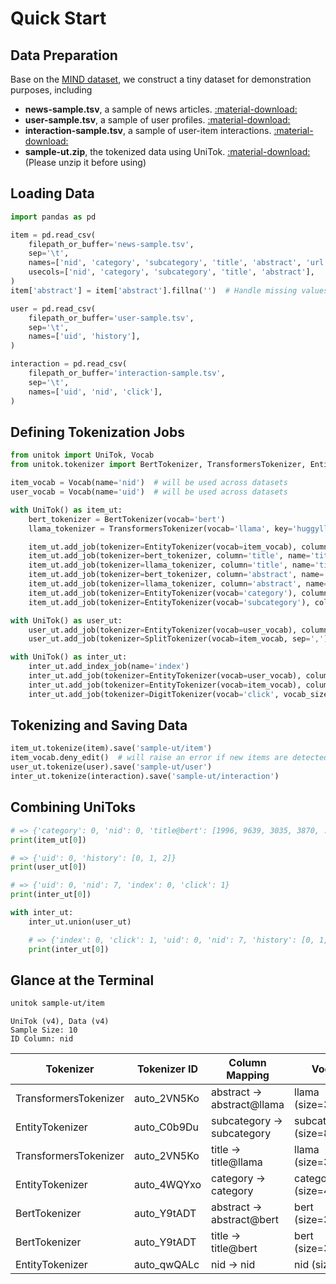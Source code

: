 # Quick Start

## Data Preparation

Base on the [MIND dataset](https://msnews.github.io/), we construct a tiny dataset for demonstration purposes, including

- **news-sample.tsv**, a sample of news articles. [:material-download:](https://s.6-79.cn/QpC2ss/news-sample.tsv)
- **user-sample.tsv**, a sample of user profiles. [:material-download:](https://s.6-79.cn/HXGMNO/user-sample.tsv)
- **interaction-sample.tsv**, a sample of user-item interactions. [:material-download:](https://s.6-79.cn/uZlLdl/interaction-sample.tsv)
- **sample-ut.zip**, the tokenized data using UniTok. [:material-download:](https://s.6-79.cn/yYU10e/sample-ut.zip) (Please unzip it before using)

## Loading Data

```python
import pandas as pd

item = pd.read_csv(
    filepath_or_buffer='news-sample.tsv',
    sep='\t',
    names=['nid', 'category', 'subcategory', 'title', 'abstract', 'url', 't_ent', 'a_ent'],
    usecols=['nid', 'category', 'subcategory', 'title', 'abstract'],
)
item['abstract'] = item['abstract'].fillna('')  # Handle missing values

user = pd.read_csv(
    filepath_or_buffer='user-sample.tsv',
    sep='\t',
    names=['uid', 'history'],
)

interaction = pd.read_csv(
    filepath_or_buffer='interaction-sample.tsv',
    sep='\t',
    names=['uid', 'nid', 'click'],
)
```

## Defining Tokenization Jobs

```python
from unitok import UniTok, Vocab
from unitok.tokenizer import BertTokenizer, TransformersTokenizer, EntityTokenizer, SplitTokenizer, DigitTokenizer

item_vocab = Vocab(name='nid')  # will be used across datasets
user_vocab = Vocab(name='uid')  # will be used across datasets

with UniTok() as item_ut:
    bert_tokenizer = BertTokenizer(vocab='bert')
    llama_tokenizer = TransformersTokenizer(vocab='llama', key='huggyllama/llama-7b')

    item_ut.add_job(tokenizer=EntityTokenizer(vocab=item_vocab), column='nid', key=True)
    item_ut.add_job(tokenizer=bert_tokenizer, column='title', name='title@bert', truncate=20)
    item_ut.add_job(tokenizer=llama_tokenizer, column='title', name='title@llama', truncate=20)
    item_ut.add_job(tokenizer=bert_tokenizer, column='abstract', name='abstract@bert', truncate=50)
    item_ut.add_job(tokenizer=llama_tokenizer, column='abstract', name='abstract@llama', truncate=50)
    item_ut.add_job(tokenizer=EntityTokenizer(vocab='category'), column='category')
    item_ut.add_job(tokenizer=EntityTokenizer(vocab='subcategory'), column='subcategory')

with UniTok() as user_ut:
    user_ut.add_job(tokenizer=EntityTokenizer(vocab=user_vocab), column='uid', key=True)
    user_ut.add_job(tokenizer=SplitTokenizer(vocab=item_vocab, sep=','), column='history', truncate=30)

with UniTok() as inter_ut:
    inter_ut.add_index_job(name='index')
    inter_ut.add_job(tokenizer=EntityTokenizer(vocab=user_vocab), column='uid')
    inter_ut.add_job(tokenizer=EntityTokenizer(vocab=item_vocab), column='nid')
    inter_ut.add_job(tokenizer=DigitTokenizer(vocab='click', vocab_size=2), column='click')
```

## Tokenizing and Saving Data

```python
item_ut.tokenize(item).save('sample-ut/item')
item_vocab.deny_edit()  # will raise an error if new items are detected in the user or interaction datasets
user_ut.tokenize(user).save('sample-ut/user')
inter_ut.tokenize(interaction).save('sample-ut/interaction')
```

## Combining UniToks

```python
# => {'category': 0, 'nid': 0, 'title@bert': [1996, 9639, 3035, 3870, ...], 'title@llama': [450, 1771, 4167, 10470, ...], 'abstract@bert': [4497, 1996, 14960, 2015, ...], 'abstract@llama': [1383, 459, 278, 451, ...], 'subcategory': 0}
print(item_ut[0])

# => {'uid': 0, 'history': [0, 1, 2]}
print(user_ut[0])

# => {'uid': 0, 'nid': 7, 'index': 0, 'click': 1}
print(inter_ut[0])

with inter_ut:
    inter_ut.union(user_ut)

    # => {'index': 0, 'click': 1, 'uid': 0, 'nid': 7, 'history': [0, 1, 2]}
    print(inter_ut[0])
```

## Glance at the Terminal

```bash
unitok sample-ut/item
```

```text
UniTok (v4), Data (v4)
Sample Size: 10
ID Column: nid
```

| Tokenizer             | Tokenizer ID | Column Mapping             | Vocab                | Max Length |
|-----------------------|--------------|----------------------------|----------------------|------------|
| TransformersTokenizer | auto_2VN5Ko  | abstract -> abstract@llama | llama (size=32024)   | 50         |
| EntityTokenizer       | auto_C0b9Du  | subcategory -> subcategory | subcategory (size=8) | N/A        |
| TransformersTokenizer | auto_2VN5Ko  | title -> title@llama       | llama (size=32024)   | 20         |
| EntityTokenizer       | auto_4WQYxo  | category -> category       | category (size=4)    | N/A        |
| BertTokenizer         | auto_Y9tADT  | abstract -> abstract@bert  | bert (size=30522)    | 46         |
| BertTokenizer         | auto_Y9tADT  | title -> title@bert        | bert (size=30522)    | 16         |
| EntityTokenizer       | auto_qwQALc  | nid -> nid                 | nid (size=10)        | N/A        |
